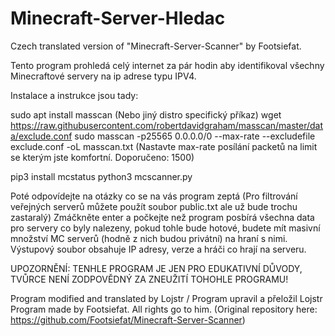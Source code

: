 # Minecraft-Server-Hledac
Czech translated version of "Minecraft-Server-Scanner" by Footsiefat.

Tento program prohledá celý internet za pár hodin aby identifikoval všechny Minecraftové servery na ip adrese typu IPV4.

Instalace a instrukce jsou tady:





sudo apt install masscan (Nebo jiný distro specifický příkaz)
wget https://raw.githubusercontent.com/robertdavidgraham/masscan/master/data/exclude.conf
sudo masscan -p25565 0.0.0.0/0 --max-rate <maxrate> --excludefile exclude.conf -oL masscan.txt (Nastavte max-rate posílání packetů na limit se kterým jste komfortní. Doporučeno: 1500)

pip3 install mcstatus
python3 mcscanner.py

  
  
  

Poté odpovídejte na otázky co se na vás program zeptá (Pro filtrování veřejných serverů můžete použít soubor public.txt ale už bude trochu zastaralý)
Zmáčkněte enter a počkejte než program posbírá všechna data pro servery co byly nalezeny, pokud tohle bude hotové, budete mít masivní množství MC serverů (hodně z nich budou privátní) na hraní s nimi. Výstupový soubor obsahuje IP adresy, verze a hráči co hrají na serveru.
  
UPOZORNĚNÍ: TENHLE PROGRAM JE JEN PRO EDUKATIVNÍ DŮVODY, TVŮRCE NENÍ ZODPOVĚDNÝ ZA ZNEUŽITÍ TOHOHLE PROGRAMU!

 
Program modified and translated by Lojstr / Program upravil a přeložil Lojstr
Program made by Footsiefat. All rights go to him. (Original repository here: https://github.com/Footsiefat/Minecraft-Server-Scanner)
